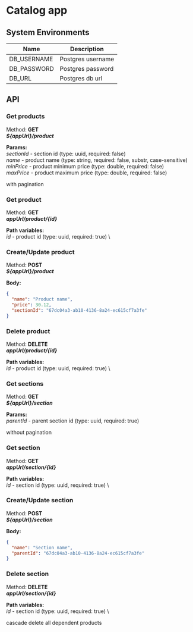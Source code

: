 # Catalog app
## System Environments

| Name | Description |
| --- | --- |
|DB_USERNAME|Postgres username|
|DB_PASSWORD|Postgres password|
|DB_URL|Postgres db url|

## API
### Get products

Method: **GET** \
***${appUrl}/product***

**Params:** \
*sectionId* - section id (type: uuid, required: false)  \
*name* - product name (type: string, required: false, substr, case-sensitive) \
*minPrice* - product minimum price (type: double, required: false) \
*maxPrice* - product maximum price (type: double, required: false)

with pagination

### Get product

Method: **GET** \
***${appUrl}/product/${id}***

**Path variables:** \
*id* - product id (type: uuid, required: true)  \

### Create/Update product

Method: **POST** \
***${appUrl}/product***

**Body:**
```json
{
  "name": "Product name",
  "price": 30.12,
  "sectionId": "67dc04a3-ab10-4136-8a24-ec615cf7a3fe"
}
```

### Delete product

Method: **DELETE** \
***${appUrl}/product/${id}***
                    
**Path variables:** \
*id* - product id (type: uuid, required: true)  \

### Get sections

Method: **GET** \
***${appUrl}/section***

**Params:** \
*parentId* - parent section id (type: uuid, required: true)

without pagination

### Get section

Method: **GET** \
***${appUrl}/section/${id}***

**Path variables:** \
*id* - section id (type: uuid, required: true)  \

### Create/Update section

Method: **POST** \
***${appUrl}/section***

**Body:**
```json
{
  "name": "Section name",
  "parentId": "67dc04a3-ab10-4136-8a24-ec615cf7a3fe"
}
```

### Delete section

Method: **DELETE** \
***${appUrl}/section/${id}***
                    
**Path variables:** \
*id* - section id (type: uuid, required: true)  \

cascade delete all dependent products